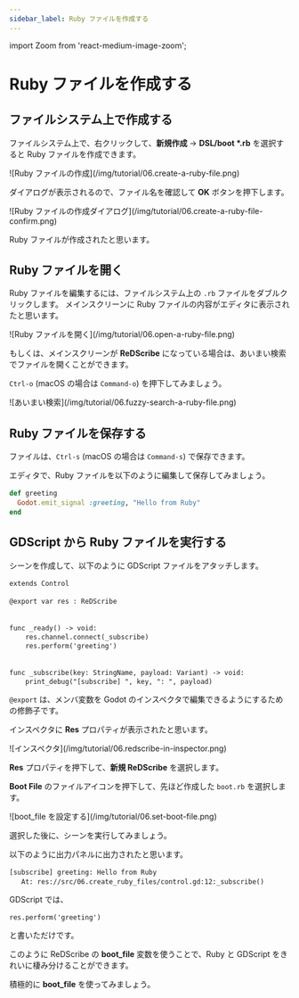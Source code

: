 ```yaml
---
sidebar_label: Ruby ファイルを作成する
---
```

import Zoom from 'react-medium-image-zoom';

# Ruby ファイルを作成する

## ファイルシステム上で作成する

ファイルシステム上で、右クリックして、**新規作成** → **DSL/boot \*.rb** を選択すると Ruby ファイルを作成できます。

<Zoom>
![Ruby ファイルの作成](/img/tutorial/06.create-a-ruby-file.png)
</Zoom>

ダイアログが表示されるので、ファイル名を確認して **OK** ボタンを押下します。

<Zoom>
![Ruby ファイルの作成ダイアログ](/img/tutorial/06.create-a-ruby-file-confirm.png)
</Zoom>

Ruby ファイルが作成されたと思います。


## Ruby ファイルを開く

Ruby ファイルを編集するには、ファイルシステム上の `.rb` ファイルをダブルクリックします。
メインスクリーンに Ruby ファイルの内容がエディタに表示されたと思います。

<Zoom>
![Ruby ファイルを開く](/img/tutorial/06.open-a-ruby-file.png)
</Zoom>

もしくは、メインスクリーンが **ReDScribe** になっている場合は、あいまい検索でファイルを開くことができます。

`Ctrl-o` (macOS の場合は `Command-o`) を押下してみましょう。

<Zoom>
![あいまい検索](/img/tutorial/06.fuzzy-search-a-ruby-file.png)
</Zoom>


## Ruby ファイルを保存する

ファイルは、`Ctrl-s` (macOS の場合は `Command-s`) で保存できます。

エディタで、Ruby ファイルを以下のように編集して保存してみましょう。
```ruby title="boot.rb"
def greeting
  Godot.emit_signal :greeting, "Hello from Ruby"
end
```

## GDScript から Ruby ファイルを実行する

シーンを作成して、以下のように GDScript ファイルをアタッチします。

```gdscript title="control.gd"
extends Control

@export var res : ReDScribe


func _ready() -> void:
	res.channel.connect(_subscribe)
	res.perform('greeting')


func _subscribe(key: StringName, payload: Variant) -> void:
	print_debug("[subscribe] ", key, ": ", payload)

```

`@export` は、メンバ変数を Godot のインスペクタで編集できるようにするための修飾子です。

インスペクタに **Res** プロパティが表示されたと思います。

<Zoom>
![インスペクタ](/img/tutorial/06.redscribe-in-inspector.png)
</Zoom>

**Res** プロパティを押下して、**新規 ReDScribe** を選択します。

**Boot File** のファイルアイコンを押下して、先ほど作成した `boot.rb` を選択します。

<Zoom>
![boot_file を設定する](/img/tutorial/06.set-boot-file.png)
</Zoom>

選択した後に、シーンを実行してみましょう。

以下のように出力パネルに出力されたと思います。

```txt title="Output"
[subscribe] greeting: Hello from Ruby
   At: res://src/06.create_ruby_files/control.gd:12:_subscribe()
```

GDScript では、
```gdscript
res.perform('greeting')
```
と書いただけです。

このように ReDScribe の **boot_file** 変数を使うことで、Ruby と GDScript をきれいに棲み分けることができます。

積極的に **boot_file** を使ってみましょう。

